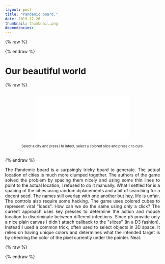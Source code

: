 ```yaml
---
layout: post
title: "Pandemic board."
date: 2019-12-26
thumbnail: thumbnail.png
dependencies:
---
```


{% raw %}

<style>
p    {text-align: justify;}
.center {
  margin: auto;
  display: table;
  padding: 10px;
}

#wrapper {
    height: auto;
    width: 600px;
    margin: auto;
    padding-bottom: 30px;
    text-align: center;
    font-size: 80%;
}
#home1 {
    width: 47.5%;
    float: left;
    margin-right: 5%;
}

#home2 {
    width: 47.5%;
    float: right;
}

.column {
  float: 50%;
  padding: 5px;
}

.row {
  display: flex;
}
</style>

{% endraw %}

# Our beautiful world

{% raw %}
<div style="width:iframe width px; font-size:80%; text-align:center; padding-bottom:30px;"><iframe class="track center" frameborder="0" scrolling="no" onload="resizeIframe(this)" src="p5/board/index.html"></iframe>
Select a city and press i to infect, select a colored slice and press c to cure.
</div>
{% endraw %}

The Pandemic board is a surpsingly tricky board to generate. The actual location of cities is much more clumped together. The authors of the game solved the problem by spacing them nicely and using some thin lines to point to the actual location, I refused to do it manually. What I settled for is a spacing of the cities using random diplacements and a bit of searching for a decent seed. The names still overlap with one another but hey, life is unfair.
The controls also require some hacking. The game uses colored cubes to represent viral "loads". How can we do the same using only a click? The current approach uses key presses to determine the action and mouse location to discriminate between different infections. Since p5 provide only a nice plain canvas I didn't attach callback to the "slices" (in a D3 fashion). Instead I used a common trick, often used to select objects in 3D space. It relies on having unique colors and determines what the intended target is by checking the color of the pixel currently under the pointer. Neat.


{% raw %}
<script>
function resizeIframe(obj) {
obj.style.height = obj.contentWindow.document.body.scrollHeight + 'px';
obj.style.width = obj.contentWindow.document.body.scrollWidth + 'px';
}
</script>
<script src="appear.js"></script>
<script>
appear({
init: function init(){
console.log('dom is ready');
},
elements: function elements(){
// work with all elements with the class "track"
return document.getElementsByClassName('track');
},
appear: function appear(el){
if(el.contentWindow.loop != undefined){
    el.contentWindow.loop();
    console.log(el.src, 'playing')
}
},
disappear: function disappear(el){
if(el.contentWindow.noLoop != undefined){
    el.contentWindow.noLoop();
    console.log(el.src,'stopped')
}
},
bounds: 200,
reappear: true
});
</script>
{% endraw %}

